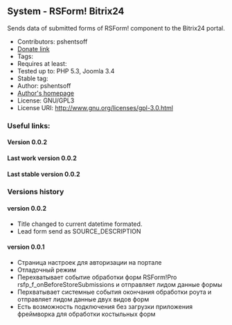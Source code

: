 ## System - RSForm! Bitrix24

Sends data of submitted forms of RSForm! component to the Bitrix24 portal.

-   Contributors: pshentsoff
-   [Donate link](https://www.paypal.com/cgi-bin/webscr?cmd=_s-xclick&hosted_button_id=FGRFBSFEW5V3Y "Please, donate to support project")
-   Tags:
-   Requires at least:
-   Tested up to: PHP 5.3, Joomla 3.4
-   Stable tag:
-   Author: pshentsoff
-   [Author's homepage](http://pshentsoff.ru "Author's homepage")
-   License: GNU/GPL3
-   License URI: http://www.gnu.org/licenses/gpl-3.0.html

### Useful links:

#### Version 0.0.2
#### Last work version 0.0.2
#### Last stable version 0.0.2

### Versions history

#### version 0.0.2

-  Title changed to current datetime formated. 
-  Lead form send as SOURCE_DESCRIPTION

#### version 0.0.1

-  Страница настроек для авторизации на портале
-  Отладочный режим
-  Перехватывает событие обработки форм RSForm!Pro rsfp_f_onBeforeStoreSubmissions и отправляет лидом данные формы
-  Перхватывает системные события окончания обработки роута и отправляет лидом данные двух видов форм
-  Есть возможность подключения без загрузки приложения фреймворка для обработки костыльных форм